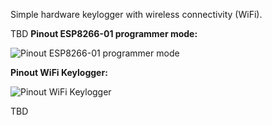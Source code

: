 Simple hardware keylogger with wireless connectivity (WiFi).


TBD
**Pinout ESP8266-01 programmer mode:**


![Pinout ESP8266-01 programmer mode](https://github.com/joelsernamoreno/WiFiKeylogger/blob/master/images/esp8266programmer.PNG)


**Pinout WiFi Keylogger:**


![Pinout WiFi Keylogger](https://github.com/joelsernamoreno/WiFiKeylogger/blob/master/images/keylogger.PNG)


TBD
